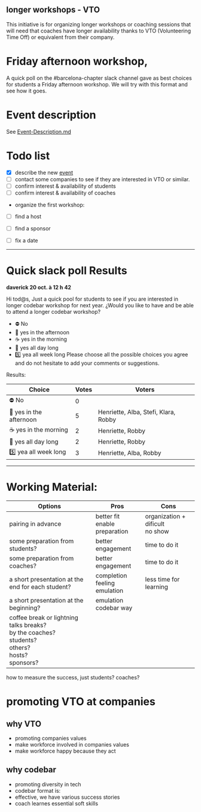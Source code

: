longer workshops - VTO
---

This initiative is for organizing longer workshops or coaching sessions that will need that coaches have longer availability thanks to VTO (Volunteering Time Off) or equivalent from their company.

#  Friday afternoon workshop,

A quick poll on the #barcelona-chapter slack channel gave as best choices for students a Friday afternoon workshop.
We will try with this format and see how it goes.

# Event description

See [Event-Description.md](Event-Description.md)

# Todo list

* [x] describe the new [event](event-description.md)
* [ ] contact some companies to see if they are interested in VTO or similar.
* [ ] confirm interest & availability  of students
* [ ] confirm interest & availability of coaches
* organize the first workshop:
 * [ ] find a host
 * [ ] find a sponsor
 * [ ] fix a date


---

# Quick slack poll Results

 __daverick 20 oct. à 12 h 42__

 Hi tod@s,
 Just a quick pool for students to see if you are interested in longer codebar workshop for next year.
 ¿Would you like to have and be able to attend a longer codebar workshop?
 * ⛔ No
 * 🍰 yes in the afternoon
 * ☕ yes in the morning
 * 🎂 yes all day long
 * 5️⃣ yea all week long
 Please choose all the possible choices you agree and do not hesitate to add your comments or suggestions.

 Results:

 |Choice|Votes|Voters|
 |---|---|---|
 |⛔ No|0||
 |🍰 yes in the afternoon|5|Henriette, Alba, Stefi, Klara, Robby  |
 |☕ yes in the morning|2|Henriette, Robby|
 |🎂 yes all day long|2|Henriette, Robby|
 |5️⃣ yea all week long|3|Henriette, Alba, Robby|


---

# Working Material:

|Options |Pros|Cons|
|---|---|---|
|pairing in advance|better fit </br> enable preparation |organization + dificult </br> no show|
|some preparation from students?|better engagement|time to do it|
|some preparation from coaches?|better engagement|time to do it|
|a short presentation at the end for each student?|completion feeling <br> emulation|less time  for learning <br>|
|a short presentation at the beginning?|emulation <br> codebar way||
|coffee break or lightning talks breaks?<br> by the coaches?<br> students?<br> others?<br> hosts?<br> sponsors?|||


how to measure the success, just students?  coaches?

# promoting VTO at companies

## why VTO

* promoting companies values
* make workforce involved in companies values
* make workforce happy because they act

## why codebar

* promoting diversity in tech
* codebar format is:
 * effective, we have various success stories
 * coach learnes essential soft skills
